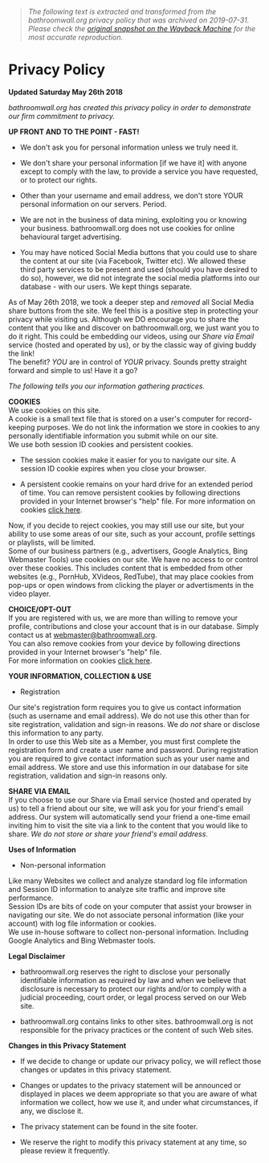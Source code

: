 > *The following text is extracted and transformed from the bathroomwall.org privacy policy that was archived on 2019-07-31. Please check the [original snapshot on the Wayback Machine](https://web.archive.org/web/20190731195818id_/http%3A//www.bathroomwall.org/pages/privacypolicy.html) for the most accurate reproduction.*

# Privacy Policy

**Updated Saturday May 26th 2018**

_bathroomwall.org has created this privacy policy in order to demonstrate our firm commitment to privacy._

**UP FRONT AND TO THE POINT - FAST!**

  * We don't ask you for personal information unless we truly need it.


  * We don't share your personal information [if we have it] with anyone except to comply with the law, to provide a service you have requested, or to protect our rights.


  * Other than your username and email address, we don't store YOUR personal information on our servers. Period.


  * We are not in the business of data mining, exploiting you or knowing your business. bathroomwall.org does not use cookies for online behavioural target advertising.


  * You may have noticed Social Media buttons that you could use to share the content at our site (via Facebook, Twitter etc). We allowed these third party services to be present and used (should you have desired to do so), however, we did not integrate the social media platforms into our database - with our users. We kept things separate.



As of May 26th 2018, we took a deeper step and _removed_ all Social Media share buttons from the site. We feel this is a positive step in protecting your privacy while visiting us. Although we DO encourage you to share the content that you like and discover on bathroomwall.org, we just want you to do it right. This could be embedding our videos, using our _Share via Email_ service (hosted and operated by us), or by the classic way of giving buddy the link!   
The benefit? _YOU_ are in control of _YOUR_ privacy. Sounds pretty straight forward and simple to us! Have it a go? 

_The following tells you our information gathering practices._

**COOKIES**   
We use cookies on this site.   
A cookie is a small text file that is stored on a user's computer for record-keeping purposes. We do not link the information we store in cookies to any personally identifiable information you submit while on our site.   
We use both session ID cookies and persistent cookies.

  * The session cookies make it easier for you to navigate our site. A session ID cookie expires when you close your browser.


  * A persistent cookie remains on your hard drive for an extended period of time. You can remove persistent cookies by following directions provided in your Internet browser's "help" file. For more information on cookies [click here](https://computer.howstuffworks.com/cookie.htm).



Now, if you decide to reject cookies, you may still use our site, but your ability to use some areas of our site, such as your account, profile settings or playlists, will be limited.   
Some of our business partners (e.g., advertisers, Google Analytics, Bing Webmaster Tools) use cookies on our site. We have no access to or control over these cookies. This includes content that is embedded from other websites (e.g., PornHub, XVideos, RedTube), that may place cookies from pop-ups or open windows from clicking the player or advertisments in the video player. 

**CHOICE/OPT-OUT**   
If you are registered with us, we are more than willing to remove your profile, contributions and close your account that is in our database. Simply contact us at webmaster@bathroomwall.org.  
You can also remove cookies from your device by following directions provided in your Internet browser's "help" file.  
For more information on cookies [click here](https://computer.howstuffworks.com/cookie.htm). 

**YOUR INFORMATION, COLLECTION & USE**

  * Registration



Our site's registration form requires you to give us contact information (such as username and email address). We do not use this other than for site registration, validation and sign-in reasons. We _do not_ share or disclose this information to any party.   
In order to use this Web site as a Member, you must first complete the registration form and create a user name and password. During registration you are required to give contact information such as your user name and email address. We store and use this information in our database for site registration, validation and sign-in reasons only. 

**SHARE VIA EMAIL**   
If you choose to use our Share via Email service (hosted and operated by us) to tell a friend about our site, we will ask you for your friend's email address. Our system will automatically send your friend a one-time email inviting him to visit the site via a link to the content that you would like to share. _We do not store or share your friend's email address_. 

**Uses of Information**

  * Non-personal information



Like many Websites we collect and analyze standard log file information and Session ID information to analyze site traffic and improve site performance.   
Session IDs are bits of code on your computer that assist your browser in navigating our site. We do not associate personal information (like your account) with log file information or cookies.   
We use in-house software to collect non-personal information. Including Google Analytics and Bing Webmaster tools. 

**Legal Disclaimer**

  * bathroomwall.org reserves the right to disclose your personally identifiable information as required by law and when we believe that disclosure is necessary to protect our rights and/or to comply with a judicial proceeding, court order, or legal process served on our Web site.


  * bathroomwall.org contains links to other sites. bathroomwall.org is not responsible for the privacy practices or the content of such Web sites.



  
**Changes in this Privacy Statement**

  * If we decide to change or update our privacy policy, we will reflect those changes or updates in this privacy statement.


  * Changes or updates to the privacy statement will be announced or displayed in places we deem appropriate so that you are aware of what information we collect, how we use it, and under what circumstances, if any, we disclose it.


  * The privacy statement can be found in the site footer.


  * We reserve the right to modify this privacy statement at any time, so please review it frequently.


